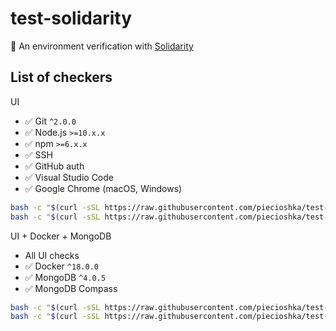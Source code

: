 # test-solidarity

:ledger: An environment verification with [Solidarity](https://infinitered.github.io/solidarity/)

## List of checkers

UI

* :white_check_mark: Git `^2.0.0`
* :white_check_mark: Node.js `>=10.x.x`
* :white_check_mark: npm `>=6.x.x`
* :white_check_mark: SSH
* :white_check_mark: GitHub auth
* :white_check_mark: Visual Studio Code
* :white_check_mark: Google Chrome (macOS, Windows)

```bash
bash -c "$(curl -sSL https://raw.githubusercontent.com/piecioshka/test-solidarity/master/ui/verify.sh)"
bash -c "$(curl -sSL https://raw.githubusercontent.com/piecioshka/test-solidarity/master/ui/report.sh)"
```

UI + Docker + MongoDB

* All UI checks
* :white_check_mark: Docker `^18.0.0`
* :white_check_mark: MongoDB `^4.0.5`
* :white_check_mark: MongoDB Compass

```bash
bash -c "$(curl -sSL https://raw.githubusercontent.com/piecioshka/test-solidarity/master/ui_docker_mongo/verify.sh)"
bash -c "$(curl -sSL https://raw.githubusercontent.com/piecioshka/test-solidarity/master/ui_docker_mongo/report.sh)"
```
